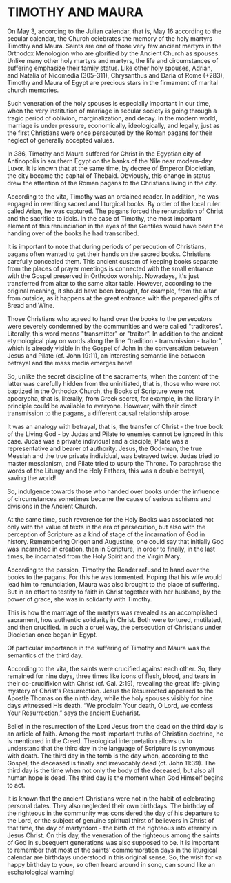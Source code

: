 # TIMOTHY AND MAURA

On May 3, according to the Julian calendar, that is, May 16 according to the secular calendar, the Church celebrates the memory of the holy martyrs Timothy and Maura. Saints are one of those very few ancient martyrs in the Orthodox Menologion who are glorified by the Ancient Church as spouses. Unlike many other holy martyrs and martyrs, the life and circumstances of suffering emphasize their family status. Like other holy spouses, Adrian, and Natalia of Nicomedia (305-311), Chrysanthus and Daria of Rome (+283), Timothy and Maura of Egypt are precious stars in the firmament of marital church memories.

Such veneration of the holy spouses is especially important in our time, when the very institution of marriage in secular society is going through a tragic period of oblivion, marginalization, and decay. In the modern world, marriage is under pressure, economically, ideologically, and legally, just as the first Christians were once persecuted by the Roman pagans for their neglect of generally accepted values.

In 386, Timothy and Maura suffered for Christ in the Egyptian city of Antinopolis in southern Egypt on the banks of the Nile near modern-day Luxor. It is known that at the same time, by decree of Emperor Diocletian, the city became the capital of Thebaid. Obviously, this change in status drew the attention of the Roman pagans to the Christians living in the city.

According to the vita, Timothy was an ordained reader. In addition, he was engaged in rewriting sacred and liturgical books. By order of the local ruler called Arian, he was captured. The pagans forced the renunciation of Christ and the sacrifice to idols. In the case of Timothy, the most important element of this renunciation in the eyes of the Gentiles would have been the handing over of the books he had transcribed.

It is important to note that during periods of persecution of Christians, pagans often wanted to get their hands on the sacred books. Christians carefully concealed them. This ancient custom of keeping books separate from the places of prayer meetings is connected with the small entrance with the Gospel preserved in Orthodox worship. Nowadays, it's just transferred from altar to the same altar table. However, according to the original meaning, it should have been brought, for example, from the altar from outside, as it happens at the great entrance with the prepared gifts of Bread and Wine.

Those Christians who agreed to hand over the books to the persecutors were severely condemned by the communities and were called "traditores". Literally, this word means "transmitter" or "traitor". In addition to the ancient etymological play on words along the line “tradition - transmission - traitor”, which is already visible in the Gospel of John in the conversation between Jesus and Pilate (cf. John 19:11), an interesting semantic line between betrayal and the mass media emerges here!

So, unlike the secret discipline of the sacraments, when the content of the latter was carefully hidden from the uninitiated, that is, those who were not baptized in the Orthodox Church, the Books of Scripture were not apocrypha, that is, literally, from Greek secret, for example, in the library in principle could be available to everyone. However, with their direct transmission to the pagans, a different causal relationship arose.

It was an analogy with betrayal, that is, the transfer of Christ - the true book of the Living God - by Judas and Pilate to enemies cannot be ignored in this case. Judas was a private individual and a disciple, Pilate was a representative and bearer of authority. Jesus, the God-man, the true Messiah and the true private individual, was betrayed twice. Judas tried to master messianism, and Pilate tried to usurp the Throne. To paraphrase the words of the Liturgy and the Holy Fathers, this was a double betrayal, saving the world!

So, indulgence towards those who handed over books under the influence of circumstances sometimes became the cause of serious schisms and divisions in the Ancient Church.

At the same time, such reverence for the Holy Books was associated not only with the value of texts in the era of persecution, but also with the perception of Scripture as a kind of stage of the incarnation of God in history. Remembering Origen and Augustine, one could say that initially God was incarnated in creation, then in Scripture, in order to finally, in the last times, be incarnated from the Holy Spirit and the Virgin Mary.

According to the passion, Timothy the Reader refused to hand over the books to the pagans. For this he was tormented. Hoping that his wife would lead him to renunciation, Maura was also brought to the place of suffering. But in an effort to testify to faith in Christ together with her husband, by the power of grace, she was in solidarity with Timothy.

This is how the marriage of the martyrs was revealed as an accomplished sacrament, how authentic solidarity in Christ. Both were tortured, mutilated, and then crucified. In such a cruel way, the persecution of Christians under Diocletian once began in Egypt.

Of particular importance in the suffering of Timothy and Maura was the semantics of the third day.

According to the vita, the saints were crucified against each other. So, they remained for nine days, three times like icons of flesh, blood, and tears in their co-crucifixion with Christ (cf. Gal. 2:19), revealing the great life-giving mystery of Christ's Resurrection. Jesus the Resurrected appeared to the Apostle Thomas on the ninth day, while the holy spouses visibly for nine days witnessed His death. “We proclaim Your death, O Lord, we confess Your Resurrection,” says the ancient Eucharist.

Belief in the resurrection of the Lord Jesus from the dead on the third day is an article of faith. Among the most important truths of Christian doctrine, he is mentioned in the Creed. Theological interpretation allows us to understand that the third day in the language of Scripture is synonymous with death. The third day in the tomb is the day when, according to the Gospel, the deceased is finally and irrevocably dead (cf. John 11:39). The third day is the time when not only the body of the deceased, but also all human hope is dead. The third day is the moment when God Himself begins to act.

It is known that the ancient Christians were not in the habit of celebrating personal dates. They also neglected their own birthdays. The birthday of the righteous in the community was considered the day of his departure to the Lord, or the subject of genuine spiritual thirst of believers in Christ of that time, the day of martyrdom - the birth of the righteous into eternity in Jesus Christ. On this day, the veneration of the righteous among the saints of God in subsequent generations was also supposed to be. It is important to remember that most of the saints' commemoration days in the liturgical calendar are birthdays understood in this original sense. So, the wish for «a happy birthday to you», so often heard around in song, can sound like an eschatological warning!
